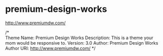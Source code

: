 # premium-design-works
http://www.premiumdw.com/

/*  
Theme Name: Premium Design Works
Description: This is a theme your mom would be responsive to.
Version: 3.0
Author: Premium Design Works
Author URI: http://www.premiumdw.com/
*/
